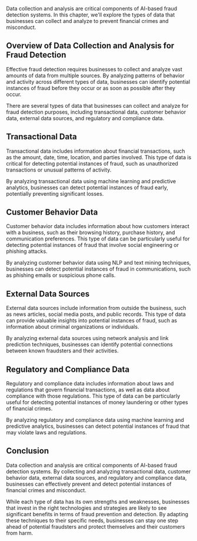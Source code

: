 
Data collection and analysis are critical components of AI-based fraud detection systems. In this chapter, we'll explore the types of data that businesses can collect and analyze to prevent financial crimes and misconduct.

Overview of Data Collection and Analysis for Fraud Detection
------------------------------------------------------------

Effective fraud detection requires businesses to collect and analyze vast amounts of data from multiple sources. By analyzing patterns of behavior and activity across different types of data, businesses can identify potential instances of fraud before they occur or as soon as possible after they occur.

There are several types of data that businesses can collect and analyze for fraud detection purposes, including transactional data, customer behavior data, external data sources, and regulatory and compliance data.

Transactional Data
------------------

Transactional data includes information about financial transactions, such as the amount, date, time, location, and parties involved. This type of data is critical for detecting potential instances of fraud, such as unauthorized transactions or unusual patterns of activity.

By analyzing transactional data using machine learning and predictive analytics, businesses can detect potential instances of fraud early, potentially preventing significant losses.

Customer Behavior Data
----------------------

Customer behavior data includes information about how customers interact with a business, such as their browsing history, purchase history, and communication preferences. This type of data can be particularly useful for detecting potential instances of fraud that involve social engineering or phishing attacks.

By analyzing customer behavior data using NLP and text mining techniques, businesses can detect potential instances of fraud in communications, such as phishing emails or suspicious phone calls.

External Data Sources
---------------------

External data sources include information from outside the business, such as news articles, social media posts, and public records. This type of data can provide valuable insights into potential instances of fraud, such as information about criminal organizations or individuals.

By analyzing external data sources using network analysis and link prediction techniques, businesses can identify potential connections between known fraudsters and their activities.

Regulatory and Compliance Data
------------------------------

Regulatory and compliance data includes information about laws and regulations that govern financial transactions, as well as data about compliance with those regulations. This type of data can be particularly useful for detecting potential instances of money laundering or other types of financial crimes.

By analyzing regulatory and compliance data using machine learning and predictive analytics, businesses can detect potential instances of fraud that may violate laws and regulations.

Conclusion
----------

Data collection and analysis are critical components of AI-based fraud detection systems. By collecting and analyzing transactional data, customer behavior data, external data sources, and regulatory and compliance data, businesses can effectively prevent and detect potential instances of financial crimes and misconduct.

While each type of data has its own strengths and weaknesses, businesses that invest in the right technologies and strategies are likely to see significant benefits in terms of fraud prevention and detection. By adapting these techniques to their specific needs, businesses can stay one step ahead of potential fraudsters and protect themselves and their customers from harm.
